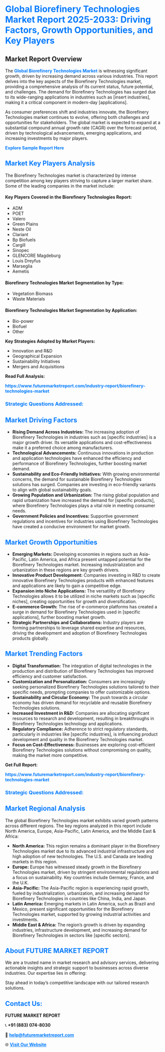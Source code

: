 <h1 style="color: #007BFF;">Global Biorefinery Technologies Market Report 2025-2033: Driving Factors, Growth Opportunities, and Key Players</h1>

<section id="overview">
<h2>Market Report Overview</h2>
<p>The <a href="https://www.futuremarketreport.com/industry-report/biorefinery-technologies-market" style="color: #007BFF; text-decoration: none;"><strong>Global Biorefinery Technologies Market</strong></a> is witnessing significant growth, driven by increasing demand across various industries. This report delves into the key aspects of the Biorefinery Technologies market, providing a comprehensive analysis of its current status, future potential, and challenges. The demand for Biorefinery Technologies has surged due to its wide-ranging applications in industries such as [insert industries], making it a critical component in modern-day [applications].</p>
<p>As consumer preferences shift and industries innovate, the Biorefinery Technologies market continues to evolve, offering both challenges and opportunities for stakeholders. The global market is expected to expand at a substantial compound annual growth rate (CAGR) over the forecast period, driven by technological advancements, emerging applications, and increasing investments by major players.</p>
</section>

<section id="overview">
<p><a href="https://www.futuremarketreport.com/request-sample/reportId=27640" style="color: #007BFF; text-decoration: none;"><strong>Explore Sample Report Here</strong></a></p>
</section>

<section id="key-players">
<h2 style="color: #007BFF;">Market Key Players Analysis</h2>
<p>The Biorefinery Technologies market is characterized by intense competition among key players striving to capture a larger market share. Some of the leading companies in the market include:</p>
<h4>Key Players Covered in the Biorefinery Technologies Report:</h4>
<ul><li>ADM</li><li>POET</li><li>Valero</li><li>Green Plains</li><li>Neste Oil</li><li>Clariant</li><li>Bp Biofuels</li><li>Cargill</li><li>Sinopec</li><li>GLENCORE Magdeburg</li><li>Louis Dreyfus</li><li>Marseglia</li><li>Aemetis</li></ul>
<h4>Biorefinery Technologies Market Segmentation by Type:</h4>
<ul><li>Vegetation Biomass</li><li>Waste Materials</li></ul>

<h4>Biorefinery Technologies Market Segmentation by Application:</h4>
<ul><li>Bio-power</li><li>Biofuel</li><li>Other</li></ul>
<p><strong>Key Strategies Adopted by Market Players:</strong></p>
<ul>
<li>Innovation and R&D</li>
<li>Geographical Expansion</li>
<li>Sustainability Initiatives</li>
<li>Mergers and Acquisitions</li>
</ul>
</section>

<section>
<p><strong>Read Full Analysis: </strong></p><a href="https://www.futuremarketreport.com/industry-report/biorefinery-technologies-market" style="color: #007BFF; text-decoration: none;"><strong>https://www.futuremarketreport.com/industry-report/biorefinery-technologies-market</strong></a>
<h3 style="color: #007BFF;">Strategic Questions Addressed:</h3>
</section>

<section id="driving-factors">
<h2 style="color: #007BFF;">Market Driving Factors</h2>
<ul>
<li><strong>Rising Demand Across Industries:</strong> The increasing adoption of Biorefinery Technologies in industries such as [specific industries] is a major growth driver. Its versatile applications and cost-effectiveness make it a preferred choice among manufacturers.</li>
<li><strong>Technological Advancements:</strong> Continuous innovations in production and application technologies have enhanced the efficiency and performance of Biorefinery Technologies, further boosting market demand.</li>
<li><strong>Sustainability and Eco-Friendly Initiatives:</strong> With growing environmental concerns, the demand for sustainable Biorefinery Technologies solutions has surged. Companies are investing in eco-friendly variants to align with global sustainability goals.</li>
<li><strong>Growing Population and Urbanization:</strong> The rising global population and rapid urbanization have increased the demand for [specific products], where Biorefinery Technologies plays a vital role in meeting consumer needs.</li>
<li><strong>Government Policies and Incentives:</strong> Supportive government regulations and incentives for industries using Biorefinery Technologies have created a conducive environment for market growth.</li>
</ul>
</section>

<section id="growth-opportunities">
<h2 style="color: #007BFF;">Market Growth Opportunities</h2>
<ul>
<li><strong>Emerging Markets:</strong> Developing economies in regions such as Asia-Pacific, Latin America, and Africa present untapped potential for the Biorefinery Technologies market. Increasing industrialization and urbanization in these regions are key growth drivers.</li>
<li><strong>Innovative Product Development:</strong> Companies investing in R&D to create innovative Biorefinery Technologies products with enhanced features and applications are likely to gain a competitive edge.</li>
<li><strong>Expansion into Niche Applications:</strong> The versatility of Biorefinery Technologies allows it to be utilized in niche markets such as [specific niches], creating opportunities for growth and diversification.</li>
<li><strong>E-commerce Growth:</strong> The rise of e-commerce platforms has created a surge in demand for Biorefinery Technologies used in [specific applications], further boosting market growth.</li>
<li><strong>Strategic Partnerships and Collaborations:</strong> Industry players are forming partnerships to leverage shared expertise and resources, driving the development and adoption of Biorefinery Technologies products globally.</li>
</ul>
</section>

<section id="trending-factors">
<h2 style="color: #007BFF;">Market Trending Factors</h2>
<ul>
<li><strong>Digital Transformation:</strong> The integration of digital technologies in the production and distribution of Biorefinery Technologies has improved efficiency and customer satisfaction.</li>
<li><strong>Customization and Personalization:</strong> Consumers are increasingly seeking personalized Biorefinery Technologies solutions tailored to their specific needs, prompting companies to offer customizable options.</li>
<li><strong>Sustainability and Circular Economy:</strong> The push towards a circular economy has driven demand for recyclable and reusable Biorefinery Technologies solutions.</li>
<li><strong>Increased Investment in R&D:</strong> Companies are allocating significant resources to research and development, resulting in breakthroughs in Biorefinery Technologies technology and applications.</li>
<li><strong>Regulatory Compliance:</strong> Adherence to strict regulatory standards, particularly in industries like [specific industries], is influencing product development and quality in the Biorefinery Technologies market.</li>
<li><strong>Focus on Cost-Effectiveness:</strong> Businesses are exploring cost-efficient Biorefinery Technologies solutions without compromising on quality, making the market more competitive.</li>
</ul>
</section>

<section>
<p><strong>Get Full Report: </strong></p><a href="https://www.futuremarketreport.com/industry-report/biorefinery-technologies-market" style="color: #007BFF; text-decoration: none;"><strong>https://www.futuremarketreport.com/industry-report/biorefinery-technologies-market</strong></a>
<h3 style="color: #007BFF;">Strategic Questions Addressed:</h3>
</section>


<section id="regional-analysis">
<h2 style="color: #007BFF;">Market Regional Analysis</h2>
<p>The global Biorefinery Technologies market exhibits varied growth patterns across different regions. The key regions analyzed in this report include North America, Europe, Asia-Pacific, Latin America, and the Middle East & Africa:</p>
<ul>
<li><strong>North America:</strong> This region remains a dominant player in the Biorefinery Technologies market due to its advanced industrial infrastructure and high adoption of new technologies. The U.S. and Canada are leading markets in this region.</li>
<li><strong>Europe:</strong> Europe has witnessed steady growth in the Biorefinery Technologies market, driven by stringent environmental regulations and a focus on sustainability. Key countries include Germany, France, and the U.K.</li>
<li><strong>Asia-Pacific:</strong> The Asia-Pacific region is experiencing rapid growth, fueled by industrialization, urbanization, and increasing demand for Biorefinery Technologies in countries like China, India, and Japan.</li>
<li><strong>Latin America:</strong> Emerging markets in Latin America, such as Brazil and Mexico, present significant opportunities for the Biorefinery Technologies market, supported by growing industrial activities and investments.</li>
<li><strong>Middle East & Africa:</strong> The region’s growth is driven by expanding industries, infrastructure development, and increasing demand for Biorefinery Technologies in sectors like [specific sectors].</li>
</ul>
</section>

<footer>
<h2 style="color: #007BFF;">About FUTURE MARKET REPORT</h2>
<p>We are a trusted name in market research and advisory services, delivering actionable insights and strategic support to businesses across diverse industries. Our expertise lies in offering:</p>

<p>Stay ahead in today’s competitive landscape with our tailored research solutions.</p>

<h2 style="color: #007BFF;">Contact Us:</h2>
<p><strong>FUTURE MARKET REPORT</strong></p>
<p>📞 <strong>+91 (883) 074-8030</strong></p>
<p>📧 <strong><a href="mailto:help@futuremarketreport.com" style="color: #007BFF;">help@futuremarketreport.com</a></strong></p>
<p>🌐 <strong><a href="https://www.futuremarketreport.com/" style="color: #007BFF;">Visit Our Website</a></strong></p>
</footer>